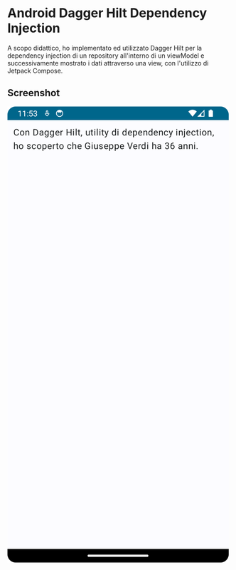 # Android Dagger Hilt Dependency Injection

A scopo didattico, ho implementato ed utilizzato Dagger Hilt per la dependency injection di un repository all'interno di un viewModel e successivamente mostrato i dati attraverso una view, con l'utilizzo di Jetpack Compose.

## Screenshot
![Preview](/readmefile/preview.png)